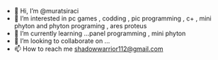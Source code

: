 - 👋 Hi, I’m @muratsiraci
- 👀 I’m interested in pc games , codding , pic programming , c+ , mini phyton and phyton programing , ares proteus
- 🌱 I’m currently learning ...panel programming ,  mini phyton
- 💞️ I’m looking to collaborate on ...
- 📫 How to reach me shadowwarrior112@gmail.com

<!---
muratsiraci/muratsiraci is a ✨ special ✨ repository because its `README.md` (this file) appears on your GitHub profile.
You can click the Preview link to take a look at your changes.
--->
